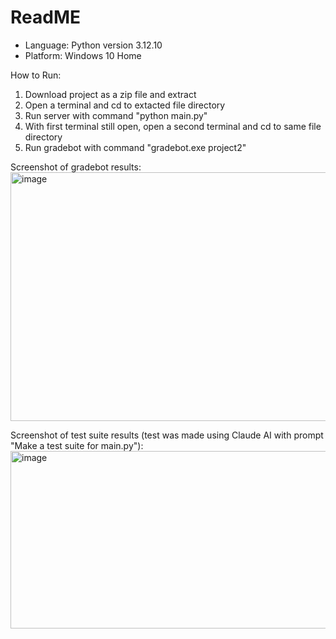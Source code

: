 <h1>ReadME</h1>

- Language: Python version 3.12.10
- Platform: Windows 10 Home

How to Run:
1. Download project as a zip file and extract
2. Open a terminal and cd to extacted file directory
3. Run server with command "python main.py"
4. With first terminal still open, open a second terminal and cd to same file directory
5. Run gradebot with command "gradebot.exe project2"

Screenshot of gradebot results:
<img width="979" height="398" alt="image" src="https://github.com/user-attachments/assets/3476b207-ef61-4e60-bdf8-e234f08efe29" />

Screenshot of test suite results (test was made using Claude AI with prompt "Make a test suite for main.py"):
<img width="1037" height="284" alt="image" src="https://github.com/user-attachments/assets/59fdeefa-23f0-48d0-ae59-f444ec494acd" />

